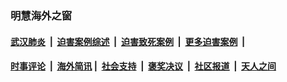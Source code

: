 
### 明慧海外之窗

####  [武汉肺炎](indexes/365.md?t=02211500) &nbsp;|&nbsp;  [迫害案例综述](indexes/328.md?t=02211500) &nbsp;|&nbsp; [迫害致死案例](indexes/277.md?t=02211500)  &nbsp;|&nbsp; [更多迫害案例](indexes/81.md?t=02211500)  &nbsp;|&nbsp; 
####  [时事评论](indexes/19.md?t=02211500) &nbsp;|&nbsp; [海外简讯](indexes/245.md?t=02211500)&nbsp;|&nbsp;  [社会支持](indexes/140.md?t=02211500) &nbsp;|&nbsp; [褒奖决议](indexes/282.md?t=02211500) &nbsp;|&nbsp; [社区报道](indexes/91.md?t=02211500)  &nbsp;|&nbsp; [天人之间](indexes/78.md?t=02211500) 

